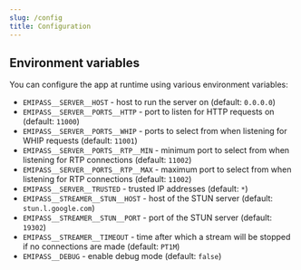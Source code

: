 ```yaml
---
slug: /config
title: Configuration
---
```


## Environment variables

You can configure the app at runtime using various environment variables:

- `EMIPASS__SERVER__HOST` -
  host to run the server on
  (default: `0.0.0.0`)
- `EMIPASS__SERVER__PORTS__HTTP` -
  port to listen for HTTP requests on
  (default: `11000`)
- `EMIPASS__SERVER__PORTS__WHIP` -
  ports to select from when listening for WHIP requests
  (default: `11001`)
- `EMIPASS__SERVER__PORTS__RTP__MIN` -
  minimum port to select from when listening for RTP connections
  (default: `11002`)
- `EMIPASS__SERVER__PORTS__RTP__MAX` -
  maximum port to select from when listening for RTP connections
  (default: `11002`)
- `EMIPASS__SERVER__TRUSTED` -
  trusted IP addresses
  (default: `*`)
- `EMIPASS__STREAMER__STUN__HOST` -
  host of the STUN server
  (default: `stun.l.google.com`)
- `EMIPASS__STREAMER__STUN__PORT` -
  port of the STUN server
  (default: `19302`)
- `EMIPASS__STREAMER__TIMEOUT` -
  time after which a stream will be stopped if no connections are made
  (default: `PT1M`)
- `EMIPASS__DEBUG` -
  enable debug mode
  (default: `false`)
